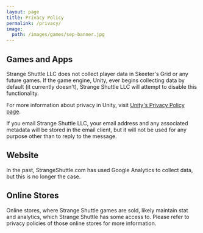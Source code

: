 ```yaml
---
layout: page
title: Privacy Policy
permalink: /privacy/
image:
  path: /images/games/sep-banner.jpg
---
```

## Games and Apps
Strange Shuttle LLC does not collect player data in Skeeter's Grid or any future games. If the game engine, Unity, ever begins collecting data by default (it currently doesn't), Strange Shuttle LLC will attempt to disable this functionality.

For more information about privacy in Unity, visit <a href="https://unity3d.com/legal/privacy-policy">Unity's Privacy Policy page</a>.

If you email Strange Shuttle LLC, your email address and any associated metadata will be stored in the email client, but it will not be used for any purpose other than to reply to the message.

## Website
In the past, StrangeShuttle.com has used Google Analytics to collect data, but this is no longer the case.

## Online Stores
Online stores, where Strange Shuttle games are sold, likely maintain stat and analytics, which Strange Shuttle has some access to. Please refer to privacy policies of those online stores for more information.
